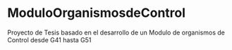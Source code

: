 # ModuloOrganismosdeControl
Proyecto de Tesis basado en el desarrollo de un Modulo de organismos de Control desde G41 hasta G51

